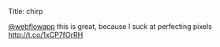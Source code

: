 Title: chirp

<a href="http://twitter.com/webflowapp">@webflowapp</a> this is great, because I suck at perfecting pixels <a href="http://t.co/1xCP7fOrRH">http://t.co/1xCP7fOrRH</a>
